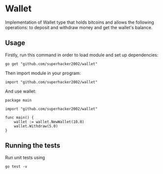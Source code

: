 
# Wallet

Implementation of Wallet type that holds bitcoins and allows the following operations: to deposit and withdraw money and get the wallet's balance.

## Usage


Firstly, run this command in order to load module and set up dependencies:

````
go get "github.com/superhacker2002/wallet"
````

Then import module in your program:
```
import "github.com/superhacker2002/wallet"
```

And use wallet:
```
package main

import "github.com/superhacker2002/wallet"

func main() {
	wallet := wallet.NewWallet(10.0)
	wallet.Withdraw(5.0)
}
```

## Running the tests

Run unit tests using 
```
go test -v
```
